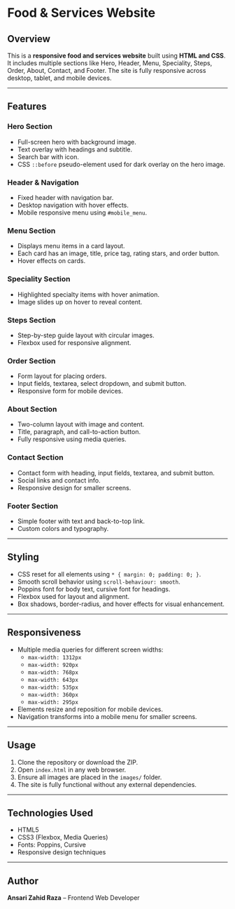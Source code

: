 # Food & Services Website

## Overview
This is a **responsive food and services website** built using **HTML and CSS**. It includes multiple sections like Hero, Header, Menu, Speciality, Steps, Order, About, Contact, and Footer. The site is fully responsive across desktop, tablet, and mobile devices.

---

## Features

### Hero Section
- Full-screen hero with background image.
- Text overlay with headings and subtitle.
- Search bar with icon.
- CSS `::before` pseudo-element used for dark overlay on the hero image.

### Header & Navigation
- Fixed header with navigation bar.
- Desktop navigation with hover effects.
- Mobile responsive menu using `#mobile_menu`.

### Menu Section
- Displays menu items in a card layout.
- Each card has an image, title, price tag, rating stars, and order button.
- Hover effects on cards.

### Speciality Section
- Highlighted specialty items with hover animation.
- Image slides up on hover to reveal content.

### Steps Section
- Step-by-step guide layout with circular images.
- Flexbox used for responsive alignment.

### Order Section
- Form layout for placing orders.
- Input fields, textarea, select dropdown, and submit button.
- Responsive form for mobile devices.

### About Section
- Two-column layout with image and content.
- Title, paragraph, and call-to-action button.
- Fully responsive using media queries.

### Contact Section
- Contact form with heading, input fields, textarea, and submit button.
- Social links and contact info.
- Responsive design for smaller screens.

### Footer Section
- Simple footer with text and back-to-top link.
- Custom colors and typography.

---

## Styling
- CSS reset for all elements using `* { margin: 0; padding: 0; }`.
- Smooth scroll behavior using `scroll-behaviour: smooth`.
- Poppins font for body text, cursive font for headings.
- Flexbox used for layout and alignment.
- Box shadows, border-radius, and hover effects for visual enhancement.

---

## Responsiveness
- Multiple media queries for different screen widths:
  - `max-width: 1312px`  
  - `max-width: 920px`  
  - `max-width: 768px`  
  - `max-width: 643px`  
  - `max-width: 535px`  
  - `max-width: 360px`  
  - `max-width: 295px`  
- Elements resize and reposition for mobile devices.
- Navigation transforms into a mobile menu for smaller screens.

---

## Usage
1. Clone the repository or download the ZIP.
2. Open `index.html` in any web browser.
3. Ensure all images are placed in the `images/` folder.
4. The site is fully functional without any external dependencies.

---


## Technologies Used
- HTML5
- CSS3 (Flexbox, Media Queries)
- Fonts: Poppins, Cursive
- Responsive design techniques

---

## Author
**Ansari Zahid Raza** – Frontend Web Developer
